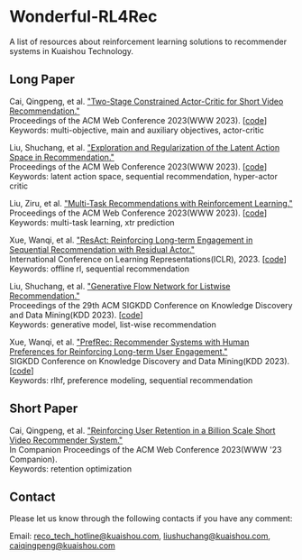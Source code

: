 # Wonderful-RL4Rec

A list of resources about reinforcement learning solutions to recommender systems in Kuaishou Technology.

## Long Paper
Cai, Qingpeng, et al. 
["Two-Stage Constrained Actor-Critic for Short Video Recommendation."](https://arxiv.org/pdf/2302.01680.pdf) </br>
Proceedings of the ACM Web Conference 2023(WWW 2023).
\[[code](https://github.com/AIDefender/TSCAC)\] </br>
Keywords: multi-objective, main and auxiliary objectives, actor-critic

Liu, Shuchang, et al. ["Exploration and Regularization of the Latent Action Space in Recommendation."](https://arxiv.org/pdf/2302.03431.pdf) </br>
Proceedings of the ACM Web Conference 2023(WWW 2023). 
\[[code](https://github.com/CharlieMat/Hyper-Actor-Critic-for-Recommendation)\] </br>
Keywords: latent action space, sequential recommendation, hyper-actor critic

Liu, Ziru, et al. ["Multi-Task Recommendations with Reinforcement Learning."](https://arxiv.org/pdf/2302.03328.pdf) </br>
Proceedings of the ACM Web Conference 2023(WWW 2023). 
\[[code](https://github.com/Applied-Machine-Learning-Lab/RMTL)\] </br>
Keywords: multi-task learning, xtr prediction

Xue, Wanqi, et al. 
["ResAct: Reinforcing Long-term Engagement in Sequential Recommendation with Residual Actor."](https://arxiv.org/pdf/2206.02620.pdf) </br>
International Conference on Learning Representations(ICLR), 2023.
\[[code](https://www.dropbox.com/sh/btf0drgm99vmpfe/AADtkmOLZPQ0sTqmsA0f0APna?dl=0)\] </br>
Keywords: offline rl, sequential recommendation

Liu, Shuchang, et al. ["Generative Flow Network for Listwise Recommendation."](https://arxiv.org/pdf/2306.02239.pdf) </br>
Proceedings of the 29th ACM SIGKDD Conference on Knowledge Discovery and Data Mining(KDD 2023).
\[[code](https://github.com/CharlieMat/GFN4Rec)\] </br>
Keywords: generative model, list-wise recommendation

Xue, Wanqi, et al. 
["PrefRec: Recommender Systems with Human Preferences for Reinforcing Long-term User Engagement."](https://personal.ntu.edu.sg/boan/papers/KDD23_PrefRec.pdf) </br>
SIGKDD Conference on Knowledge Discovery and Data Mining(KDD 2023).
\[[code](https://www.dropbox.com/sh/hgsqg5fabnvmp26/AABF-2dvarI_bdyygYEt5aw7a?dl=0)\] </br>
Keywords: rlhf, preference modeling, sequential recommendation


## Short Paper

Cai, Qingpeng, et al. ["Reinforcing User Retention in a Billion Scale Short Video Recommender System."](https://arxiv.org/pdf/2302.01724.pdf) </br>
In Companion Proceedings of the ACM Web Conference 2023(WWW '23 Companion). </br>
Keywords: retention optimization

## Contact

Please let us know through the following contacts if you have any comment:

Email: reco_tech_hotline@kuaishou.com, liushuchang@kuaishou.com, caiqingpeng@kuaishou.com
